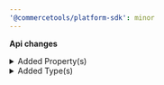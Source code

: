 ```yaml
---
'@commercetools/platform-sdk': minor
---
```


**Api changes**

<details>
<summary>Added Property(s)</summary>

- added property `attributedTo` to type `CreatedBy`
- added property `attributedTo` to type `LastModifiedBy`
</details>

<details>
<summary>Added Type(s)</summary>

- added type `Attribution`
- added type `AttributionSource`
</details>
